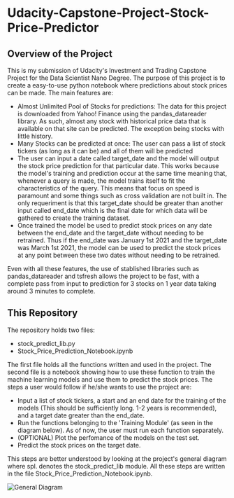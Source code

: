 # Udacity-Capstone-Project-Stock-Price-Predictor



## Overview of the Project
This is my submission of Udacity's Investment and Trading Capstone Project for the Data Scientist Nano Degree. The purpose of this project is to create a easy-to-use python notebook where predictions about stock prices can be made. The main features are:
  - Almost Unlimited Pool of Stocks for predictions: The data for this project is downloaded from Yahoo! Finance using the pandas_datareader library. As such, almost any stock with historical price data that is available on that site can be predicted. The exception being stocks with little history. 
  - Many Stocks can be predicted at once: The user can pass a list of stock tickers (as long as it can be) and all of them will be predicted
  - The user can input a date called target_date and the model will output the stock price prediction for that particular date. This works because the model's training and prediction occur at the same time meaning that, whenever a query is made, the model trains itself to fit the characteristics of the query. This means that focus on speed is paramount and some things such as cross validation are not built in. The only requeriment is that this target_date should be greater than another input called end_date which is the final date for which data will be gathered to create the training dataset.
  - Once trained the model be used to predict stock prices on any date between the end_date and the target_date without needing to be retrained. Thus if the end_date was January 1st 2021 and the target_date was March 1st 2021, the model can be used to predict the stock prices at any point between these two dates without needing to be retrained. 

Even with all these features, the use of stablished libraries such as pandas_datareader and tsfresh allows the project to be fast, with a complete pass from input to prediction for 3 stocks on 1 year data taking around 3 minutes to complete.

## This Repository

The repository holds two files:
  - stock_predict_lib.py
  - Stock_Price_Prediction_Notebook.ipynb

The first file holds all the functions written and used in the project. The second file is a notebook showing how to use these function to train the machine learning models and use them to predict the stock prices. The steps a user would follow if he/she wants to use the project are:
  - Input a list of stock tickers, a start and an end date for the training of the models (This should be sufficiently long. 1-2 years is recommended), and a target date greater than the end_date.
  - Run the functions belonging to the 'Training Module' (as seen in the diagram below). As of now, the user must run each function separately.
  - (OPTIONAL) Plot the perfomance of the models on the test set.
  - Predict the stock prices on the target date.

This steps are better understood by looking at the project's general diagram where spl. denotes the stock_predict_lib module. All these steps are written in the file Stock_Price_Prediction_Notebook.ipynb.

![General Diagram](https://user-images.githubusercontent.com/46632664/108224169-9c3f4000-7108-11eb-8ce1-f5f0f5f28af1.png)
